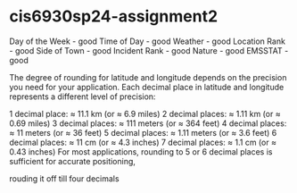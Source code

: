 # cis6930sp24-assignment2
Day of the Week	 - good
Time of Day - good
Weather	- good
Location Rank - good
Side of Town - good
Incident Rank - good
Nature - good
EMSSTAT - good


The degree of rounding for latitude and longitude depends on the precision you need for your application. Each decimal place in latitude and longitude represents a different level of precision:

1 decimal place: ≈ 11.1 km (or ≈ 6.9 miles)
2 decimal places: ≈ 1.11 km (or ≈ 0.69 miles)
3 decimal places: ≈ 111 meters (or ≈ 364 feet)
4 decimal places: ≈ 11 meters (or ≈ 36 feet)
5 decimal places: ≈ 1.11 meters (or ≈ 3.6 feet)
6 decimal places: ≈ 11 cm (or ≈ 4.3 inches)
7 decimal places: ≈ 1.1 cm (or ≈ 0.43 inches)
For most applications, rounding to 5 or 6 decimal places is sufficient for accurate positioning, 

rouding it off till four decimals